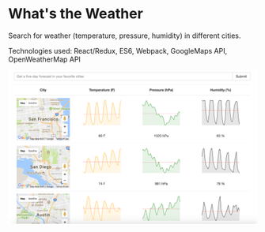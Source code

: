 # What's the Weather
Search for weather (temperature, pressure, humidity) in different cities. <br />

Technologies used: React/Redux, ES6, Webpack, GoogleMaps API, OpenWeatherMap API

![alt tag](/screenshot.png)